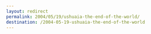 ```yaml
---
layout: redirect
permalink: 2004/05/19/ushuaia-the-end-of-the-world/
destination: /2004-05-19-ushuaia-the-end-of-the-world
---
```

